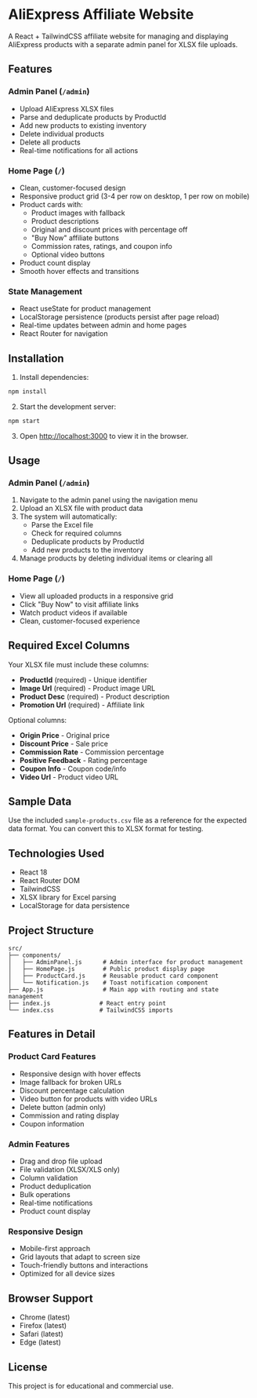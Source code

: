 # AliExpress Affiliate Website

A React + TailwindCSS affiliate website for managing and displaying AliExpress products with a separate admin panel for XLSX file uploads.

## Features

### Admin Panel (`/admin`)
- Upload AliExpress XLSX files
- Parse and deduplicate products by ProductId
- Add new products to existing inventory
- Delete individual products
- Delete all products
- Real-time notifications for all actions

### Home Page (`/`)
- Clean, customer-focused design
- Responsive product grid (3-4 per row on desktop, 1 per row on mobile)
- Product cards with:
  - Product images with fallback
  - Product descriptions
  - Original and discount prices with percentage off
  - "Buy Now" affiliate buttons
  - Commission rates, ratings, and coupon info
  - Optional video buttons
- Product count display
- Smooth hover effects and transitions

### State Management
- React useState for product management
- LocalStorage persistence (products persist after page reload)
- Real-time updates between admin and home pages
- React Router for navigation

## Installation

1. Install dependencies:
```bash
npm install
```

2. Start the development server:
```bash
npm start
```

3. Open [http://localhost:3000](http://localhost:3000) to view it in the browser.

## Usage

### Admin Panel (`/admin`)
1. Navigate to the admin panel using the navigation menu
2. Upload an XLSX file with product data
3. The system will automatically:
   - Parse the Excel file
   - Check for required columns
   - Deduplicate products by ProductId
   - Add new products to the inventory
4. Manage products by deleting individual items or clearing all

### Home Page (`/`)
- View all uploaded products in a responsive grid
- Click "Buy Now" to visit affiliate links
- Watch product videos if available
- Clean, customer-focused experience

## Required Excel Columns

Your XLSX file must include these columns:
- **ProductId** (required) - Unique identifier
- **Image Url** (required) - Product image URL
- **Product Desc** (required) - Product description
- **Promotion Url** (required) - Affiliate link

Optional columns:
- **Origin Price** - Original price
- **Discount Price** - Sale price
- **Commission Rate** - Commission percentage
- **Positive Feedback** - Rating percentage
- **Coupon Info** - Coupon code/info
- **Video Url** - Product video URL

## Sample Data

Use the included `sample-products.csv` file as a reference for the expected data format. You can convert this to XLSX format for testing.

## Technologies Used

- React 18
- React Router DOM
- TailwindCSS
- XLSX library for Excel parsing
- LocalStorage for data persistence

## Project Structure

```
src/
├── components/
│   ├── AdminPanel.js      # Admin interface for product management
│   ├── HomePage.js        # Public product display page
│   ├── ProductCard.js     # Reusable product card component
│   └── Notification.js    # Toast notification component
├── App.js                 # Main app with routing and state management
├── index.js              # React entry point
└── index.css             # TailwindCSS imports
```

## Features in Detail

### Product Card Features
- Responsive design with hover effects
- Image fallback for broken URLs
- Discount percentage calculation
- Video button for products with video URLs
- Delete button (admin only)
- Commission and rating display
- Coupon information

### Admin Features
- Drag and drop file upload
- File validation (XLSX/XLS only)
- Column validation
- Product deduplication
- Bulk operations
- Real-time notifications
- Product count display

### Responsive Design
- Mobile-first approach
- Grid layouts that adapt to screen size
- Touch-friendly buttons and interactions
- Optimized for all device sizes

## Browser Support

- Chrome (latest)
- Firefox (latest)
- Safari (latest)
- Edge (latest)

## License

This project is for educational and commercial use.
